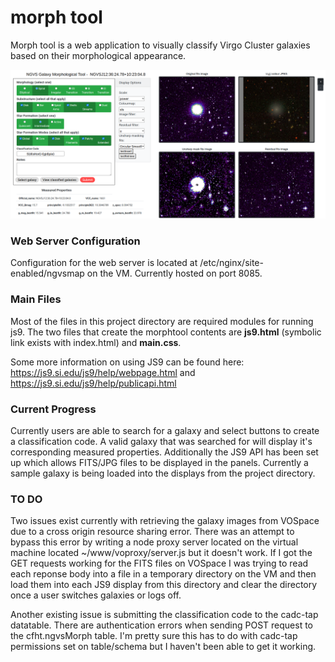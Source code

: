 # morph tool

Morph tool is a web application to visually classify Virgo Cluster galaxies based on their morphological appearance. 

<p align="center">
  <img src="/images/webtool.png">
</p>

### Web Server Configuration
Configuration for the web server is located at /etc/nginx/site-enabled/ngvsmap on the VM.
Currently hosted on port 8085.

### Main Files
Most of the files in this project directory are required modules for running js9. The two files that create the morphtool contents are **js9.html** (symbolic link exists with index.html) and **main.css**. 

Some more information on using JS9 can be found here: https://js9.si.edu/js9/help/webpage.html and https://js9.si.edu/js9/help/publicapi.html

### Current Progress

Currently users are able to search for a galaxy and select buttons to create a classification code. A valid galaxy that was searched for will display it's corresponding measured properties. Additionally the JS9 API has been set up which allows FITS/JPG files to be displayed in the panels. Currently a sample galaxy is being loaded into the displays from the project directory.

### TO DO
Two issues exist currently with retrieving the galaxy images from VOSpace due to a cross origin resource sharing error. There was an attempt to bypass this error by writing a node proxy server located on the virtual machine located ~/www/voproxy/server.js but it doesn't work. If I got the GET requests working for the FITS files on VOSpace I was trying to read each reponse body into a file in a temporary directory on the VM and then load them into each JS9 display from this directory and clear the directory once a user switches galaxies or logs off.

Another existing issue is submitting the classification code to the cadc-tap datatable. There are authentication errors when sending POST request to the cfht.ngvsMorph table. I'm pretty sure this has to do with cadc-tap permissions set on table/schema but I haven't been able to get it working. 
